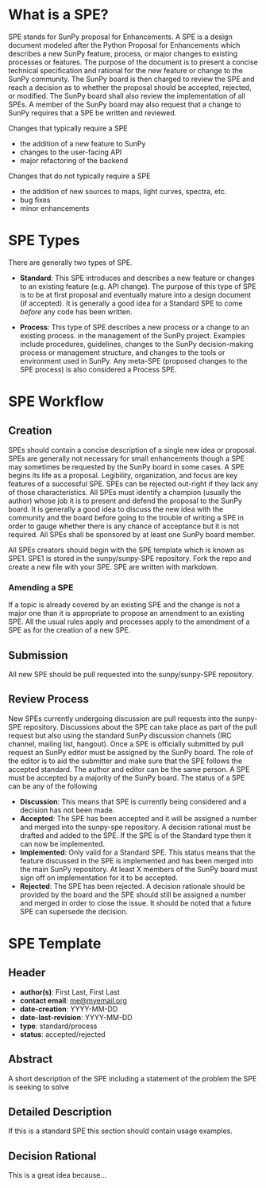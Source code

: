 # What is a SPE?
SPE stands for SunPy proposal for Enhancements. A SPE is a design document modeled after the Python Proposal for Enhancements which describes a new SunPy feature, process, or major changes to existing processes or features. The purpose of the document is to present a concise technical specification and rational for the new feature or change to the SunPy community. The SunPy board is then charged to review the SPE and reach a decision as to whether the proposal should be accepted, rejected, or modified. The SunPy board shall also review the implementation of all SPEs. A member of the SunPy board may also request that a change to SunPy requires that a SPE be written and reviewed.

Changes that typically require a SPE
* the addition of a new feature to SunPy
* changes to the user-facing API
* major refactoring of the backend

Changes that do not typically require a SPE
* the addition of new sources to maps, light curves, spectra, etc.
* bug fixes
* minor enhancements

# SPE Types
There are generally two types of SPE.

* **Standard**: This SPE introduces and describes a new feature or changes to an existing feature (e.g. API change). The purpose of this type of SPE is to be at first proposal and eventually mature into a design document (if accepted). It is generally a good idea for a Standard SPE to come _before_ any code has been written.

* **Process**: This type of SPE describes a new process or a change to an existing process. in the management of the SunPy project. Examples include procedures, guidelines, changes to the SunPy decision-making process or management structure, and changes to the tools or environment used in SunPy. Any meta-SPE (proposed changes to the SPE process) is also considered a Process SPE.

# SPE Workflow

## Creation
SPEs should contain a concise description of a single new idea or proposal. SPEs are generally not necessary for small enhancements though a SPE may sometimes be requested by the SunPy board in some cases. A SPE begins its life as a proposal. Legibility, organization, and focus are key features of a successful SPE. SPEs can be rejected out-right if they lack any of those characteristics. All SPEs must identify a champion (usually the author) whose job it is to present and defend the proposal to the SunPy board. It is generally a good idea to discuss the new idea with the community and the board before going to the trouble of writing a SPE in order to gauge whether there is any chance of acceptance but it is not required. All SPEs shall be sponsored by at least one SunPy board member.

All SPEs creators should begin with the SPE template which is known as SPE1. SPE1 is stored in the sunpy/sunpy-SPE repository. Fork the repo and create a new file with your SPE. SPE are written with markdown.

### Amending a SPE
If a topic is already covered by an existing SPE and the change is not a major one than it is appropriate to propose an amendment to an existing SPE. All the usual rules apply and processes apply to the amendment of a SPE as for the creation of a new SPE.

## Submission
All new SPE should be pull requested into the sunpy/sunpy-SPE repository.

## Review Process
New SPEs currently undergoing discussion are pull requests into the sunpy-SPE repository. Discussions about the SPE can take place as part of the pull request but also using the standard SunPy discussion channels (IRC channel, mailing list, hangout). Once a SPE is officially submitted by pull request an SunPy editor must be assigned by the SunPy board. The role of the editor is to aid the submitter and make sure that the SPE follows the accepted standard. The author and editor can be the same person. A SPE must be accepted by a majority of the SunPy board. The status of a SPE can be any of the following

* **Discussion**: This means that SPE is currently being considered and a decision has not been made.
* **Accepted**: The SPE has been accepted and it will be assigned a number and merged into the sunpy-spe repository. A decision rational must be drafted and added to the SPE. If the SPE is of the Standard type then it can now be implemented.
* **Implemented**: Only valid for a Standard SPE. This status means that the feature discussed in the SPE is implemented and has been merged into the main SunPy repository. At least X members of the SunPy board must sign off on implementation for it to be accepted.
* **Rejected**: The SPE has been rejected. A decision rationale should be provided by the board and the SPE should still be assigned a number and merged in order to close the issue. It should be noted that a future SPE can supersede the decision.

# SPE Template

## Header
* **author(s)**: First Last, First Last
* **contact email**: me@myemail.org
* **date-creation**: YYYY-MM-DD
* **date-last-revision**: YYYY-MM-DD
* **type**: standard/process
* **status**: accepted/rejected

## Abstract
A short description of the SPE including a statement of the problem the SPE is seeking to solve

## Detailed Description
If this is a standard SPE this section should contain usage examples.

## Decision Rational
This is a great idea because...